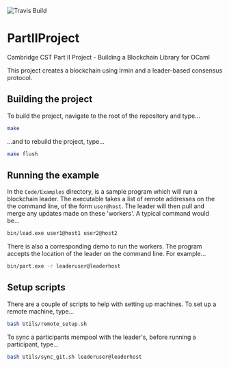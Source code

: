 ![Travis Build](https://travis-ci.com/CharlieCrisp/PartIIProject.svg?token=jFEDSGqrpzsJd3nc1tVx&branch=master)

# PartIIProject 
Cambridge CST Part II Project - Building a Blockchain Library for OCaml

This project creates a blockchain using Irmin and a leader-based consensus protocol. 

## Building the project
To build the project, navigate to the root of the repository and type...
```bash
make
```
...and to rebuild the project, type...
```bash
make flush
```

## Running the example
In the `Code/Examples` directory, is a sample program which will run a blockchain leader. The executable takes a list of remote addresses on the the command line, of the form `user@host`. The leader will then pull and merge any updates made on these 'workers'. A typical command would be...
```bash
bin/lead.exe user1@host1 user2@host2
```

There is also a corresponding demo to run the workers. The program accepts the location of the leader on the command line. For example...
```bash
bin/part.exe -r leaderuser@leaderhost
```

## Setup scripts
There are a couple of scripts to help with setting up machines.
To set up a remote machine, type...
```bash
bash Utils/remote_setup.sh
```

To sync a participants mempool with the leader's, before running a participant, type...
```bash
bash Utils/sync_git.sh leaderuser@leaderhost
```
